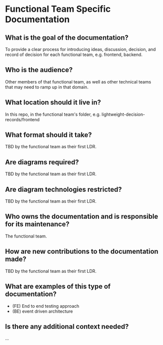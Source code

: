 # Functional Team Specific Documentation

## What is the goal of the documentation?

To provide a clear process for introducing ideas, discussion, decision, and record of decision for each functional team, e.g. frontend, backend.

## Who is the audience?

Other members of that functional team, as well as other technical teams that may need to ramp up in that domain.

## What location should it live in?

In this repo, in the functional team's folder, e.g. lightweight-decision-records/frontend

## What format should it take?

TBD by the functional team as their first LDR.

## Are diagrams required?

TBD by the functional team as their first LDR.

## Are diagram technologies restricted?

TBD by the functional team as their first LDR.

## Who owns the documentation and is responsible for its maintenance?

The functional team.

## How are new contributions to the documentation made?

TBD by the functional team as their first LDR.

## What are examples of this type of documentation?

- (FE) End to end testing approach
- (BE) event driven architecture

## Is there any additional context needed?

...
